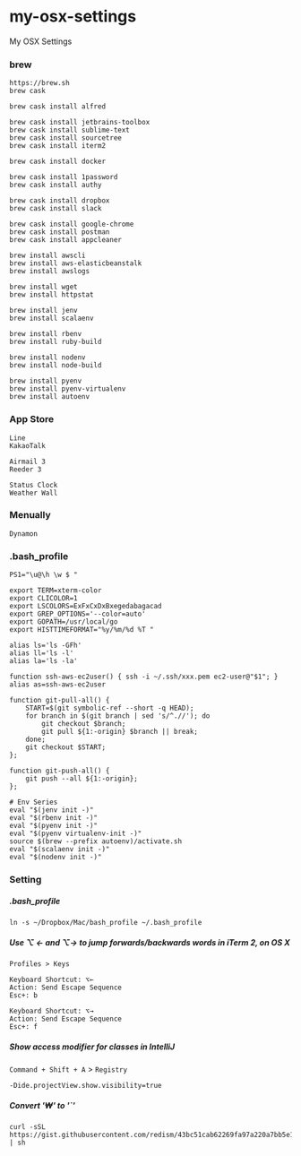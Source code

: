 # my-osx-settings
My OSX Settings

### brew
```
https://brew.sh
brew cask

brew cask install alfred

brew cask install jetbrains-toolbox
brew cask install sublime-text
brew cask install sourcetree
brew cask install iterm2

brew cask install docker

brew cask install 1password
brew cask install authy

brew cask install dropbox
brew cask install slack

brew cask install google-chrome
brew cask install postman
brew cask install appcleaner

brew install awscli
brew install aws-elasticbeanstalk
brew install awslogs

brew install wget
brew install httpstat

brew install jenv
brew install scalaenv

brew install rbenv
brew install ruby-build

brew install nodenv
brew install node-build

brew install pyenv
brew install pyenv-virtualenv
brew install autoenv
```

### App Store
```
Line
KakaoTalk

Airmail 3
Reeder 3

Status Clock
Weather Wall
```

### Menually
```
Dynamon
```

### .bash_profile
```
PS1="\u@\h \w $ "

export TERM=xterm-color
export CLICOLOR=1
export LSCOLORS=ExFxCxDxBxegedabagacad
export GREP_OPTIONS='--color=auto'
export GOPATH=/usr/local/go
export HISTTIMEFORMAT="%y/%m/%d %T "

alias ls='ls -GFh'
alias ll='ls -l'
alias la='ls -la'

function ssh-aws-ec2user() { ssh -i ~/.ssh/xxx.pem ec2-user@"$1"; }
alias as=ssh-aws-ec2user

function git-pull-all() {
    START=$(git symbolic-ref --short -q HEAD);
    for branch in $(git branch | sed 's/^.//'); do
        git checkout $branch;
        git pull ${1:-origin} $branch || break;
    done;
    git checkout $START;
};

function git-push-all() {
    git push --all ${1:-origin};
};

# Env Series
eval "$(jenv init -)"
eval "$(rbenv init -)"
eval "$(pyenv init -)"
eval "$(pyenv virtualenv-init -)"
source $(brew --prefix autoenv)/activate.sh
eval "$(scalaenv init -)"
eval "$(nodenv init -)"
```

### Setting

##### .bash_profile
```
ln -s ~/Dropbox/Mac/bash_profile ~/.bash_profile
```

##### Use ⌥ ← and ⌥→ to jump forwards/backwards words in iTerm 2, on OS X
`Profiles > Keys`
```
Keyboard Shortcut: ⌥←
Action: Send Escape Sequence
Esc+: b

Keyboard Shortcut: ⌥→
Action: Send Escape Sequence
Esc+: f
```

##### Show access modifier for classes in IntelliJ
`Command + Shift + A` > `Registry`
```
-Dide.projectView.show.visibility=true
```

##### Convert '₩' to '\`'
```
curl -sSL https://gist.githubusercontent.com/redism/43bc51cab62269fa97a220a7bb5e1103/raw/0d55b37b60e0e0bd3d0d7f53995de0a722f9820c/kr_won_to_backquote.sh | sh
```
